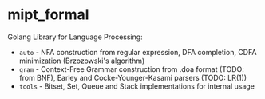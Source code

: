 # mipt_formal

Golang Library for Language Processing:
- `auto` - NFA construction from regular expression, DFA completion, CDFA minimization (Brzozowski's algorithm)  
- `gram` - Context-Free Grammar construction from .doa format (TODO: from BNF), Earley and Cocke-Younger-Kasami parsers (TODO: LR(1))
- `tools` - Bitset, Set, Queue and Stack implementations for internal usage
